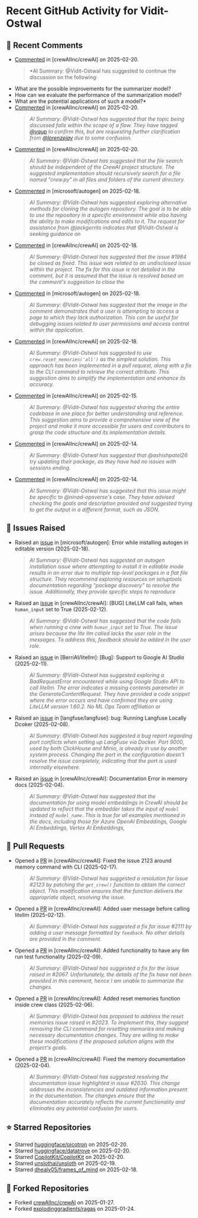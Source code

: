 # Recent GitHub Activity for Vidit-Ostwal

## 💬 Recent Comments
- [Commented](https://github.com/crewAIInc/crewAI/issues/2051#issuecomment-2671690311) in [crewAIInc/crewAI] on 2025-02-20.
  > *AI Summary: @Vidit-Ostwal has suggested to continue the discussion on the following:
- What are the possible improvements for the summarizer model?
- How can we evaluate the performance of the summarization model?
- What are the potential applications of such a model?*
- [Commented](https://github.com/crewAIInc/crewAI/issues/2123#issuecomment-2670361982) in [crewAIInc/crewAI] on 2025-02-20.
  > *AI Summary: @Vidit-Ostwal has suggested that the topic being discussed falls within the scope of a flow. They have tagged [@yqup](https://github.com/yqup) to confirm this, but are requesting further clarification from [@lorenzejay](https://github.com/lorenzejay) due to some confusion.*
- [Commented](https://github.com/crewAIInc/crewAI/issues/2123#issuecomment-2670361167) in [crewAIInc/crewAI] on 2025-02-20.
  > *AI Summary: @Vidit-Ostwal has suggested that the file search should be independent of the CrewAI project structure. The suggested implementation should recursively search for a file named "crew.py" in all files and folders of the current directory.*
- [Commented](https://github.com/microsoft/autogen/issues/5591#issuecomment-2666323375) in [microsoft/autogen] on 2025-02-18.
  > *AI Summary: @Vidit-Ostwal has suggested exploring alternative methods for cloning the autogen repository. The goal is to be able to use the repository in a specific environment while also having the ability to make modifications and edits to it. The request for assistance from @jackgerrits indicates that @Vidit-Ostwal is seeking guidance on*
- [Commented](https://github.com/crewAIInc/crewAI/pull/1985#issuecomment-2665955523) in [crewAIInc/crewAI] on 2025-02-18.
  > *AI Summary: @Vidit-Ostwal has suggested that the issue #1984 be closed as fixed. This issue was related to an undisclosed issue within the project. The fix for this issue is not detailed in the comment, but it is assumed that the issue is resolved based on the comment's suggestion to close the*
- [Commented](https://github.com/microsoft/autogen/issues/5579#issuecomment-2665605410) in [microsoft/autogen] on 2025-02-18.
  > *AI Summary: @Vidit-Ostwal has suggested that the image in the comment demonstrates that a user is attempting to access a page to which they lack authorization. This can be useful for debugging issues related to user permissions and access control within the application.*
- [Commented](https://github.com/crewAIInc/crewAI/issues/2123#issuecomment-2664518371) in [crewAIInc/crewAI] on 2025-02-18.
  > *AI Summary: @Vidit-Ostwal has suggested to use `crew.reset_memories('all')` as the simplest solution. This approach has been implemented in a pull request, along with a fix to the CLI command to retrieve the correct attribute. This suggestion aims to simplify the implementation and enhance its accuracy.*
- [Commented](https://github.com/crewAIInc/crewAI/issues/2131#issuecomment-2660681309) in [crewAIInc/crewAI] on 2025-02-15.
  > *AI Summary: @Vidit-Ostwal has suggested sharing the entire codebase in one place for better understanding and reference. This suggestion aims to provide a comprehensive view of the project and make it more accessible for users and contributors to grasp the code structure and its implementation details.*
- [Commented](https://github.com/crewAIInc/crewAI/issues/2102#issuecomment-2659922689) in [crewAIInc/crewAI] on 2025-02-14.
  > *AI Summary: @Vidit-Ostwal has suggested that @ashishpatel26 try updating their package, as they have had no issues with sessions ending.*
- [Commented](https://github.com/crewAIInc/crewAI/issues/2105#issuecomment-2659884693) in [crewAIInc/crewAI] on 2025-02-14.
  > *AI Summary: @Vidit-Ostwal has suggested that this issue might be specific to @ninad-opsverse's case. They have advised checking the goals and description provided and suggested trying to get the output in a different format, such as JSON.*

## 🐛 Issues Raised
- Raised an [issue](https://github.com/microsoft/autogen/issues/5591) in [microsoft/autogen]: Error while installing autogen in editable version (2025-02-18).
  > *AI Summary: @Vidit-Ostwal has suggested an autogen installation issue where attempting to install it in editable mode results in an error due to multiple top-level packages in a flat file structure. They recommend exploring resources on setuptools documentation regarding "package discovery" to resolve the issue. Additionally, they provide specific steps to reproduce*
- Raised an [issue](https://github.com/crewAIInc/crewAI/issues/2111) in [crewAIInc/crewAI]: [BUG] LiteLLM call fails, when `human_input` set to True (2025-02-12).
  > *AI Summary: @Vidit-Ostwal has suggested that the code fails when running a crew with `human_input` set to True. The issue arises because the lite llm called lacks the user role in the messages. To address this, feedback should be added in the user role.*
- Raised an [issue](https://github.com/BerriAI/litellm/issues/8467) in [BerriAI/litellm]: [Bug]: Support to Google AI Studio (2025-02-11).
  > *AI Summary: @Vidit-Ostwal has suggested exploring a BadRequestError encountered while using Google Studio API to call litellm. The error indicates a missing contents parameter in the GenerateContentRequest. They have provided a code snippet where the error occurs and have confirmed they are using LiteLLM version 1.60.2. No ML Ops Team affiliation or*
- Raised an [issue](https://github.com/langfuse/langfuse/issues/5432) in [langfuse/langfuse]: bug: Running Langfuse Locally Dcoker (2025-02-08).
  > *AI Summary: @Vidit-Ostwal has suggested a bug report regarding port conflicts when setting up LangFuse via Docker. Port 9000, used by both ClickHouse and Minio, is already in use by another system process. Changing the port in the configuration doesn't resolve the issue completely, indicating that the port is used internally elsewhere.*
- Raised an [issue](https://github.com/crewAIInc/crewAI/issues/2030) in [crewAIInc/crewAI]: Documentation Error in memory docs (2025-02-04).
  > *AI Summary: @Vidit-Ostwal has suggested that the documentation for using model embeddings in CrewAI should be updated to reflect that the embedder takes the input of `model` instead of `model_name`. This is true for all examples mentioned in the docs, including those for Azure OpenAI Embeddings, Google AI Embeddings, Vertex AI Embeddings,*

## 🚀 Pull Requests
- Opened a [PR](https://github.com/crewAIInc/crewAI/pull/2155) in [crewAIInc/crewAI]: Fixed the issue 2123 around memory command with CLI (2025-02-17).
  > *AI Summary: @Vidit-Ostwal has suggested a resolution for issue #2123 by patching the `get_crew()` function to obtain the correct object. This modification ensures that the function delivers the appropriate object, resolving the issue.*
- Opened a [PR](https://github.com/crewAIInc/crewAI/pull/2112) in [crewAIInc/crewAI]: Added user message before calling litellm (2025-02-12).
  > *AI Summary: @Vidit-Ostwal has suggested a fix for issue #2111 by adding a user message formatted by `feedback`. No other details are provided in the comment.*
- Opened a [PR](https://github.com/crewAIInc/crewAI/pull/2071) in [crewAIInc/crewAI]: Added functionality to have any llm run test functionality (2025-02-09).
  > *AI Summary: @Vidit-Ostwal has suggested a fix for the issue raised in #2067. Unfortunately, the details of the fix have not been provided in this comment, hence I am unable to summarize the changes.*
- Opened a [PR](https://github.com/crewAIInc/crewAI/pull/2047) in [crewAIInc/crewAI]: Added reset memories function inside crew class (2025-02-06).
  > *AI Summary: @Vidit-Ostwal has proposed to address the reset memories issue raised in #2023. To implement this, they suggest removing the CLI command for resetting memories and making necessary documentation changes. They are willing to make these modifications if the proposed solution aligns with the project's goals.*
- Opened a [PR](https://github.com/crewAIInc/crewAI/pull/2031) in [crewAIInc/crewAI]: Fixed the memory documentation (2025-02-04).
  > *AI Summary: @Vidit-Ostwal has suggested resolving the documentation issue highlighted in issue #2030. This change addresses the inconsistencies and outdated information present in the documentation. The changes ensure that the documentation accurately reflects the current functionality and eliminates any potential confusion for users.*

## ⭐ Starred Repositories
- Starred [huggingface/picotron](https://github.com/huggingface/picotron) on 2025-02-20.
- Starred [huggingface/datatrove](https://github.com/huggingface/datatrove) on 2025-02-20.
- Starred [CopilotKit/CopilotKit](https://github.com/CopilotKit/CopilotKit) on 2025-02-20.
- Starred [unslothai/unsloth](https://github.com/unslothai/unsloth) on 2025-02-19.
- Starred [dhealy05/frames_of_mind](https://github.com/dhealy05/frames_of_mind) on 2025-02-18.

## 🍴 Forked Repositories
- Forked [crewAIInc/crewAI](https://github.com/Vidit-Ostwal/crewAI) on 2025-01-27.
- Forked [explodinggradients/ragas](https://github.com/Vidit-Ostwal/ragas) on 2025-01-24.
